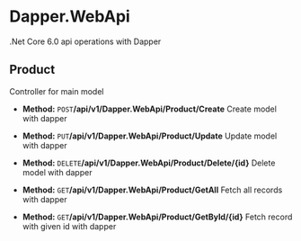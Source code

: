 # Dapper.WebApi
.Net Core 6.0 api operations with Dapper

## Product 
Controller for main model

* **Method:**
 `POST`
**​​/api​/v1​/Dapper.WebApi​/Product​/Create**
Create model with dapper

* **Method:**
 `PUT`
**​​/api​/v1​/Dapper.WebApi​/Product​/Update**
Update model with dapper

* **Method:**
 `DELETE`
**​​/api​/v1​/Dapper.WebApi​/Product​/Delete​/{id}**
Delete model with dapper

* **Method:**
 `GET`
**​/api​/v1​/Dapper.WebApi​/Product​/GetAll**
Fetch all records with dapper

* **Method:**
 `GET`
**​​/api​/v1​/Dapper.WebApi​/Product​/GetById​/{id}**
Fetch record with given id with dapper
